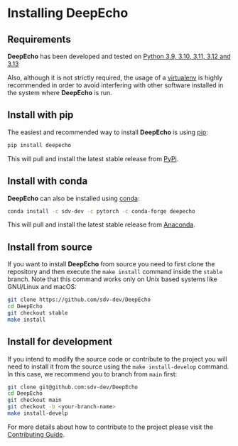# Installing DeepEcho

## Requirements

**DeepEcho** has been developed and tested on
[Python 3.9, 3.10, 3.11, 3.12 and 3.13](https://www.python.org/downloads/)

Also, although it is not strictly required, the usage of a [virtualenv](
https://virtualenv.pypa.io/en/latest/) is highly recommended in order to avoid
interfering with other software installed in the system where **DeepEcho** is run.

## Install with pip

The easiest and recommended way to install **DeepEcho** is using [pip](
https://pip.pypa.io/en/stable/):

```bash
pip install deepecho
```

This will pull and install the latest stable release from [PyPi](https://pypi.org/).

## Install with conda

**DeepEcho** can also be installed using [conda](https://docs.conda.io/en/latest/):

```bash
conda install -c sdv-dev -c pytorch -c conda-forge deepecho
```

This will pull and install the latest stable release from [Anaconda](https://anaconda.org/).

## Install from source

If you want to install **DeepEcho** from source you need to first clone the repository
and then execute the `make install` command inside the `stable` branch. Note that this
command works only on Unix based systems like GNU/Linux and macOS:

```bash
git clone https://github.com/sdv-dev/DeepEcho
cd DeepEcho
git checkout stable
make install
```

## Install for development

If you intend to modify the source code or contribute to the project you will need to
install it from the source using the `make install-develop` command. In this case, we
recommend you to branch from `main` first:

```bash
git clone git@github.com:sdv-dev/DeepEcho
cd DeepEcho
git checkout main
git checkout -b <your-branch-name>
make install-develp
```

For more details about how to contribute to the project please visit the [Contributing Guide](
CONTRIBUTING.rst).
